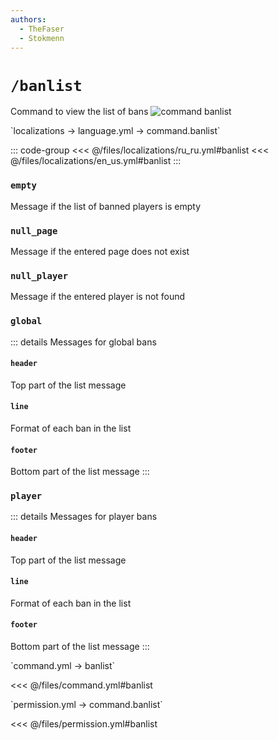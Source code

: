 ```yaml
---
authors:
  - TheFaser
  - Stokmenn
---
```


# `/banlist`

Command to view the list of bans
![command banlist](/commandbanlist.png)

[//]: # (localization)
<!--@include: @/parts/words.md#localization--> 
<!--@include: @/parts/words.md#path--> `localizations → language.yml → command.banlist`

<!--@include: @/parts/words.md#default--> 

::: code-group
<<< @/files/localizations/ru_ru.yml#banlist
<<< @/files/localizations/en_us.yml#banlist
:::

### `empty`

Message if the list of banned players is empty

### `null_page`

Message if the entered page does not exist

### `null_player`

Message if the entered player is not found

### `global`

::: details Messages for global bans

#### `header`

Top part of the list message

#### `line`

Format of each ban in the list

#### `footer`

Bottom part of the list message
:::

### `player`

::: details Messages for player bans

#### `header`

Top part of the list message

#### `line`

Format of each ban in the list

#### `footer`

Bottom part of the list message
:::

[//]: # (command.yml)
<!--@include: @/parts/words.md#setting-->
<!--@include: @/parts/words.md#path--> `command.yml → banlist`
<!--@include: @/parts/words.md#default-->
<<< @/files/command.yml#banlist

<!--@include: @/parts/enable.md-->
<!--@include: @/parts/perPage.md-->
<!--@include: @/parts/aliases.md-->
<!--@include: @/parts/cooldown.md-->
<!--@include: @/parts/sound.md-->

[//]: # (permission.yml)
<!--@include: @/parts/words.md#permission-->
<!--@include: @/parts/words.md#path--> `permission.yml → command.banlist`
<!--@include: @/parts/words.md#default-->
<<< @/files/permission.yml#banlist

<!--@include: @/parts/permission/permissionTier3.md-->
<!--@include: @/parts/permission/cooldown.md-->
<!--@include: @/parts/permission/sound.md-->